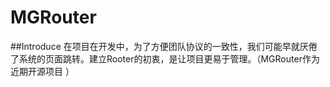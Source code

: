 # MGRouter

##Introduce
  在项目在开发中，为了方便团队协议的一致性，我们可能早就厌倦了系统的页面跳转。建立Rooter的初衷，是让项目更易于管理。（MGRouter作为近期开源项目 ）
